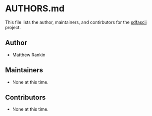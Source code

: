 # AUTHORS.md

This file lists the author, maintainers, and contirbutors for the
[sdfascii][] project.

## Author
- Matthew Rankin

## Maintainers
- None at this time.

## Contributors
- None at this time.

[sdfascii]: https://github.com/questrail/sdfascii
